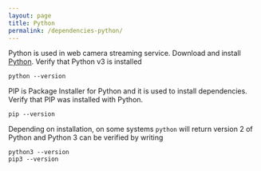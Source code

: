 ```yaml
---
layout: page
title: Python
permalink: /dependencies-python/
---
```


Python is used in web camera streaming service. Download and install [Python](https://www.python.org/). Verify that Python v3 is installed
```
python --version
```
PIP is Package Installer for Python and it is used to install dependencies. Verify that PIP was installed with Python.
```
pip --version
```

Depending on installation, on some systems `python` will return version 2 of Python and Python 3 can be verified by writing
```
python3 --version
pip3 --version
```
